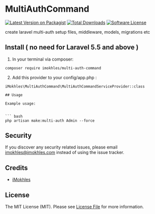 # MultiAuthCommand

[![Latest Version on Packagist][ico-version]][link-packagist]
[![Total Downloads][ico-downloads]][link-downloads]
[![Software License][ico-license]](LICENSE.md)

create laravel multi-auth setup files, middleware, models, migrations etc

## Install ( no need for Laravel 5.5 and above )

1. In your terminal via composer:

``` bash
composer require imokhles/multi-auth-command
```

2. Add this provider to your config/app.php :
```
iMokhles\MultiAuthCommand\MultiAuthCommandServiceProvider::class

## Usage

Example usage: 


``` bash
php artisan make:multi-auth Admin --force
```

## Security

If you discover any security related issues, please email imokhles@imokhles.com instead of using the issue tracker.

## Credits

- [iMokhles](http://github.com/imokhles)

## License

The MIT License (MIT). Please see [License File](LICENSE.md) for more information.

[ico-version]: https://img.shields.io/packagist/v/imokhles/multi-auth-command.svg?style=flat-square
[ico-license]: https://img.shields.io/badge/license-MIT-brightgreen.svg?style=flat-square
[ico-downloads]: https://img.shields.io/packagist/dt/imokhles/multi-auth-command.svg?style=flat-square

[link-packagist]: https://packagist.org/packages/imokhles/multi-auth-command
[link-downloads]: https://packagist.org/packages/imokhles/multi-auth-command
[link-author]: https://github.com/imokhles